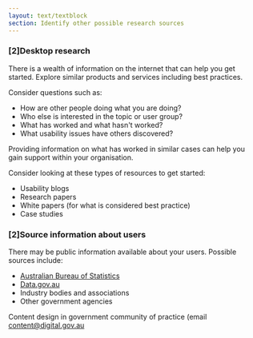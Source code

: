 ```yaml
---
layout: text/textblock
section: Identify other possible research sources
---
```

### [2]Desktop research

There is a wealth of information on the internet that can help you get started. Explore similar products and services including best practices.

Consider questions such as:
- How are other people doing what you are doing?
- Who else is interested in the topic or user group?
- What has worked and what hasn't worked?
- What usability issues have others discovered?

Providing information on what has worked in similar cases can help you gain support within your organisation.

Consider looking at these types of resources to get started:

- Usability blogs
- Research papers
- White papers (for what is considered best practice)
- Case studies


### [2]Source information about users

There may be public information available about your users. Possible sources include:
- [Australian Bureau of Statistics](http://www.abs.gov.au)
- [Data.gov.au](http://data.gov.au)
- Industry bodies and associations
- Other government agencies

Content design in government community of practice (email [content@digital.gov.au](mailto:content@digital.gov.au)
